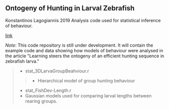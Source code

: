 
## Ontogeny of Hunting in Larval Zebrafish  
Konstantinos Lagogiannis 2019
Analysis code used for statistical inference of behaviour.

[link](https://www.biorxiv.org/content/10.1101/2019.12.19.883157v1.article-metrics "BioArxiv Pre-Print available")

*Note*: This code repository is still under  development.
It will contain the example code and data showing how models of behaviour were analysed in the article "Learning steers the ontogeny of an efficient hunting sequence in zebrafish larva."

> - stat_3DLarvaGroupBeahviour.r
> > - Hierarchical model of group hunting behaviour 
>- stat_FishDev-Length.r
> - Gaussian models used for comparing larval lengths between rearing groups.
